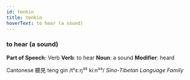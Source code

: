 ```yaml
---
id: tenkin
title: tenkin
hoverText: to hear (a sound)
---
```


### to hear (a sound)

**Part of Speech**: Verb
**Verb**: to hear
**Noun**: a sound
**Modifier**: heard

Cantonese  聽見 teng gin /tʰɛːŋ⁵⁵ kiːn³³/
*Sino-Tibetan Language Family*